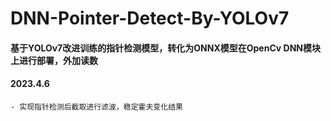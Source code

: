 # DNN-Pointer-Detect-By-YOLOv7

#### 基于YOLOv7改进训练的指针检测模型，转化为ONNX模型在OpenCv DNN模块上进行部署，外加读数


#### 2023.4.6
    - 实现指针检测后截取进行滤波，稳定霍夫变化结果
